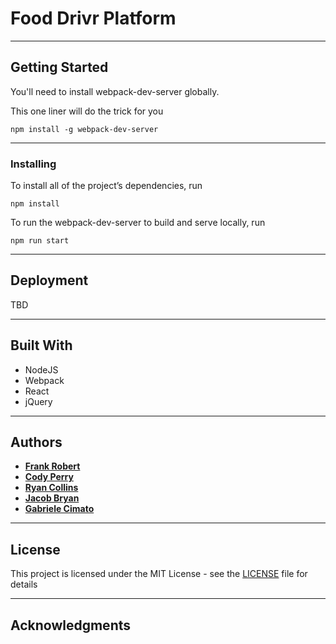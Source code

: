 # Food Drivr Platform
___

## Getting Started

You'll need to install webpack-dev-server globally.

This one liner will do the trick for you
```
npm install -g webpack-dev-server
```
___
### Installing
To install all of the project’s dependencies, run
```
npm install
```
To run the webpack-dev-server to build and serve locally, run
```
npm run start
```
___
## Deployment
TBD
___
## Built With
* NodeJS
* Webpack
* React
* jQuery

___
## Authors

* **[Frank Robert](https://github.com/OfficialPhrank)**
* **[Cody Perry](https://github.com/cperry24)**
* **[Ryan Collins](https://github.com/RyanCCollins)**
* **[Jacob Bryan](https://github.com/bryanj4)**
* **[Gabriele Cimato](https://github.com/Gabri3l)**

___
## License

This project is licensed under the MIT License - see the [LICENSE](LICENSE) file for details
___
## Acknowledgments

